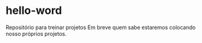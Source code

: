 # hello-word
Repositório para treinar projetos
Em breve quem sabe estaremos colocando nosso próprios projetos.
